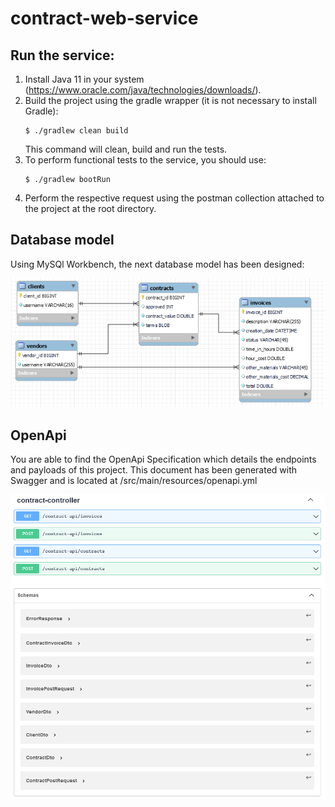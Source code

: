 # contract-web-service

## Run the service:

1. Install Java 11 in your system (https://www.oracle.com/java/technologies/downloads/).
2. Build the project using the gradle wrapper (it is not necessary to install Gradle):
    ```
    $ ./gradlew clean build
    ```
    This command will clean, build and run the tests.
3. To perform functional tests to the service, you should use:
   ```
   $ ./gradlew bootRun
   ```
4. Perform the respective request using the postman collection
attached to the project at the root directory.

## Database model

Using MySQl Workbench, the next database model has been designed:

![db_model](/assets/image1.png)

## OpenApi

You are able to find the OpenApi Specification which details the
endpoints and payloads of this project. This document has been
generated with Swagger and is located at /src/main/resources/openapi.yml

![openapi](/assets/openapi.png)